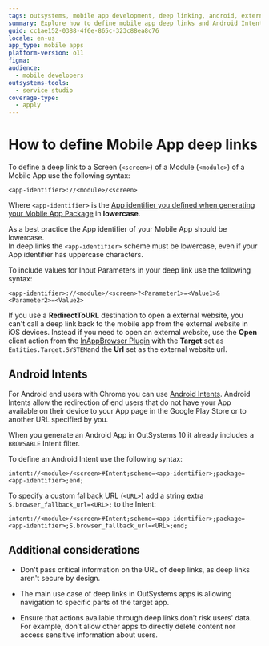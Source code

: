 ```yaml
---
tags: outsystems, mobile app development, deep linking, android, external interactions
summary: Explore how to define mobile app deep links and Android Intents in OutSystems 11 (O11) for enhanced navigation and external interactions.
guid: cc1ae152-0388-4f6e-865c-323c88ea8c76
locale: en-us
app_type: mobile apps
platform-version: o11
figma:
audience:
  - mobile developers
outsystems-tools:
  - service studio
coverage-type:
  - apply
---
```


# How to define Mobile App deep links

To define a deep link to a Screen (`<screen>`) of a Module (`<module>`) of a Mobile App use the following syntax:

    <app-identifier>://<module>/<screen>

Where `<app-identifier>` is the [App identifier you defined when generating your Mobile App Package](https://success.outsystems.com/Documentation/10/Delivering_Mobile_Apps/Generate_and_Distribute_Your_Mobile_App) in **lowercase**.

<div class="info" markdown="1">

As a best practice the App identifier of your Mobile App should be lowercase. 
<br/>In deep links the `<app-identifier>` scheme must be lowercase, even if your App identifier has uppercase characters.
</div>

To include values for Input Parameters in your deep link use the following syntax:

    <app-identifier>://<module>/<screen>?<Parameter1>=<Value1>&<Parameter2>=<Value2>

<div class="info" markdown="1">

If you use a **RedirectToURL** destination to open a external website, you can't call a deep link back to the mobile app from the external website in iOS devices. 
Instead if you need to open an external website, use the **Open** client action from the [InAppBrowser Plugin](https://www.outsystems.com/forge/component-overview/1558/inappbrowser-plugin) with the **Target** set as `Entities.Target.SYSTEM`and the **Url** set as the external website url.

</div>

## Android Intents

For Android end users with Chrome you can use [Android Intents](https://developer.chrome.com/docs/android/intents).
Android Intents allow the redirection of end users that do not have your App available on their device to your App page in the Google Play Store or to another URL specified by you. 

<div class= "info" markdown= "1">

When you generate an Android App in OutSystems 10 it already includes a `BROWSABLE` Intent filter.
</div>

To define an Android Intent use the following syntax:

    intent://<module>/<screen>#Intent;scheme=<app-identifier>;package=<app-identifier>;end;

To specify a custom fallback URL (`<URL>`) add a string extra `S.browser_fallback_url=<URL>;` to the Intent:

    intent://<module>/<screen>#Intent;scheme=<app-identifier>;package=<app-identifier>;S.browser_fallback_url=<URL>;end;

## Additional considerations

* Don't pass critical information on the URL of deep links, as deep links aren't secure by design.

* The main use case of deep links in OutSystems apps is allowing navigation to specific parts of the target app. 

* Ensure that actions available through deep links don’t risk users' data. For example, don’t allow other apps to directly delete content nor access sensitive information about users.

